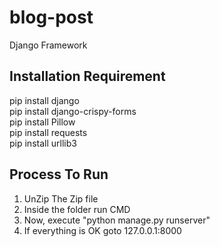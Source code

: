# blog-post
Django Framework

## Installation Requirement
pip install django<br>
pip install django-crispy-forms<br>
pip install Pillow<br>
pip install requests<br>
pip install urllib3<br>

## Process To Run
1) UnZip The Zip file
2) Inside the folder run CMD
3) Now, execute "python manage.py runserver"
4) If everything is OK goto 127.0.0.1:8000
